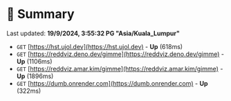 # 📖 Summary
Last updated: **19/9/2024, 3:55:32 PG "Asia/Kuala_Lumpur"**

- `GET` [https://hst.ujol.dev](https://hst.ujol.dev) - **Up** (618ms)
- `GET` [https://reddviz.deno.dev/gimme](https://reddviz.deno.dev/gimme) - **Up** (1106ms)
- `GET` [https://reddviz.amar.kim/gimme](https://reddviz.amar.kim/gimme) - **Up** (1896ms)
- `GET` [https://dumb.onrender.com](https://dumb.onrender.com) - **Up** (322ms)
